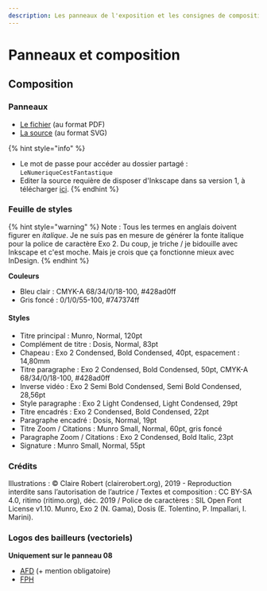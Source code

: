 ```yaml
---
description: Les panneaux de l'exposition et les consignes de composition
---
```


# Panneaux et composition

## Composition

### Panneaux

* [Le fichier](https://xen2.globenet.org/owncloud/index.php/s/Ni8XqwSidk9EdQC) \(au format PDF\)
* [La source](https://xen2.globenet.org/owncloud/index.php/s/Ni8XqwSidk9EdQC) \(au format SVG\)

{% hint style="info" %}
* Le mot de passe pour accéder au dossier partagé : `LeNumeriqueCestFantastique`
* Editer la source requière de disposer d'Inkscape dans sa version 1, à télécharger [ici](https://inkscape.org/release/inkscape-1.0/?latest=1).
{% endhint %}

### Feuille de styles

{% hint style="warning" %}
Note : Tous les termes en anglais doivent figurer en _italique_. Je ne suis pas en mesure de générer la fonte italique pour la police de caractère Exo 2. Du coup, je triche / je bidouille avec Inkscape et c'est moche. Mais je crois que ça fonctionne mieux avec InDesign.
{% endhint %}

**Couleurs**

* Bleu clair : CMYK-A 68/34/0/18-100, \#428ad0ff
* Gris foncé : 0/1/0/55-100, \#747374ff

#### Styles

* Titre principal : Munro, Normal, 120pt
* Complément de titre : Dosis, Normal, 83pt
* Chapeau : Exo 2 Condensed, Bold Condensed, 40pt, espacement : 14,80mm
* Titre paragraphe : Exo 2 Condensed, Bold Condensed, 50pt, CMYK-A 68/34/0/18-100, \#428ad0ff
* Inverse vidéo : Exo 2 Semi Bold Condensed, Semi Bold Condensed, 28,56pt
* Style paragraphe : Exo 2 Light Condensed, Light Condensed, 29pt
* Titre encadrés : Exo 2 Condensed, Bold Condensed, 22pt
* Paragraphe encadré : Dosis, Normal, 19pt 
* Titre Zoom / Citations : Munro Small, Normal, 60pt, gris foncé
* Paragraphe Zoom / Citations : Exo 2 Condensed, Bold Italic, 23pt
* Signature : Munro Small, Normal, 55pt

### Crédits

Illustrations : © Claire Robert \(clairerobert.org\), 2019 - Reproduction interdite sans l’autorisation de l’autrice / Textes et composition : CC BY-SA 4.0, ritimo \(ritimo.org\), déc. 2019 / Police de caractères : SIL Open Font License v1.10. Munro, Exo 2 \(N. Gama\), Dosis \(E. Tolentino, P. Impallari, I. Marini\).

### **Logos des bailleurs \(vectoriels\)**

**Uniquement sur le panneau 08**

* [AFD](https://xen2.globenet.org/owncloud/index.php/s/iA9SSBXAdrxa3ya) \(+ mention obligatoire\) 
* [FPH](https://xen2.globenet.org/owncloud/index.php/s/Woi2Ge2sSGFS5JW)

